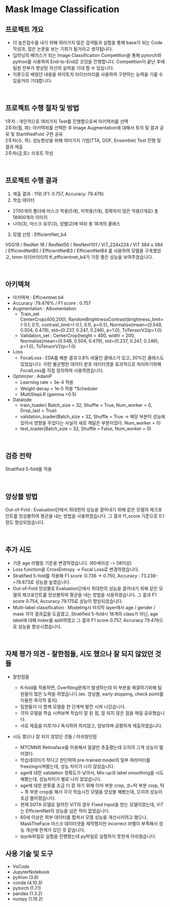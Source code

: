 # Mask Image Classification

## 프로젝트 개요

- 더 높은점수를 내기 위해 여러가지 많은 검색들과 실험을 통해 base가 되는 Code 작성과, 많은 논문을 보는 기회가 될거라고 생각됩니다.
- 딥러닝의 베이스가 되는 Image Classification Competition을 통해  pytorch와 python를 사용하여 End-to-End로 코딩을 진행합니다. Competition이 끝난 후에 팀원 전부가 향상된 자신의 실력을 기대 할 수 있습니다.
- 이론으로 배웠던 내용을 파이토치 라이브러리를 사용하여 구현하는 능력을 기를 수 있을거라 기대합니다. 

<br>

## 프로젝트 수행 절차 및 방법

1주차 : 개인적으로 여러가지 Test를 진행함으로써 아키텍처를 선택  
2주차(월, 화): 아키텍처를 선택한 후 Image Augmentation에 대해서 토의 및 결과 공유 및 StartifiedFold 구현 공유   
2주차(수, 목): 성능향상을 위해 여러가지 기법(TTA, OOF,  Ensemble) Test 진행 및 결과 제출  
2주차(금,토): 리포트 작성  

<br>

## 프로젝트 수행 결과

1)  제출 결과 : 11위 (F1: 0.757, Accuracy: 79.476)
2)  학습 데이터
- 2700개의 폴더에 마스크 착용(5개), 미착용(1개), 정확하지 않은 착용(1개로) 총 18900개의 이미지
- 나이(3), 마스크 유무(3), 성별(2)에 따라 총 18개의 클래스

3) 모델 선정 : EfficientNet_b4 

VGG19 / ResNet 18 / ResNet50 / ResNext101 / ViT_224x224 / ViT 384 x 384 / EfficientNetB0 / EfficientNetB3 / EfficientNetB4 를 사용하여 모델을 구축했었고, timm 라이브러리의 tf_efficientnet_b4가 가장 좋은 성능을 보여주었습니다. 

<br>

## 아키텍쳐

* 아키텍쳐 : Efficientnet b4  
* Accuracy :79.476%  / F1 score : 0.757  
* Augmentation : Albumentation
  - Train_set  
CenterCrop(400,200), RandomBrightnessContrast(brightness_limit=(-0.1, 0.1), contrast_limit=(-0.1, 0.1), p=0.5), Normalize(mean=(0.548, 0.504, 0.479), std=(0.237, 0.247, 0.246), p=1.0), ToTensorV2(p=1.0)
  - Validation_set : CenterCrop(height = 400, width = 200, Normalize(mean=(0.548, 0.504, 0.479), std=(0.237, 0.247, 0.246), p=1.0), ToTensorV2(p=1.0)
* Loss
  - FocalLoss : EDA를 해본 결과 0.8% 비율인 클래스가 있고, 20%인 클래스도 있었습니다. 이런 불균형한 데이터 분포 데이터셋을 효과적으로 처리하기위해 FocalLoss를 직접 정의하여 사용하였습니다.
* Optimizer : AdamP
  - Learning rate  = 3e-4 적용
  - Weight decay = 1e-5 적용
*Scheduler
  - MultiStepLR (gamma =0.5)
* Datalode
  - train_loader( Batch_size = 32, Shuffle = True, Num_worker = 0, Drop_last = True)
  - validation_loader(Batch_size = 32, Shuffle = True  -> 해당 부분이 성능에 있어서 영향을 주었다는 사실이 새로 깨달은 부분이었다. Num_worker = 0)
  - test_loader(Batch_size = 32, Shuffle = False, Num_worker = 0)

<br>

## 검증 전략
Stratified 5-fold를 적용

<br>

## 앙상블 방법
Out-of-Fold : Evaluation단에서 최대한의 성능을 끌어내기 위해 같은 모델의 체크포인트를 앙상블하여 평균을 내는 방법을 사용하였습니다. 그 결과 f1_score 기준으로 0.1정도 향상되었습니다.

<br>

## 추가 시도
* 기존 age 라벨링 기준을 변경하였습니다. (60세이상 -> 58이상)
* Loss function을 CrossEntropy -> Focal Loss로 변경하였습니다.
* Stratified 5-fold를 적용해 F1 score :0.736 -> 0.750, Accuracy : 73.238->78.873로 성능을 높였습니다.
* Out-of-Fold 앙상블로 Evaluation단에서 최대한의 성능을 끌어내기 위해 같은 모델의 체크포인트를 앙상블하여 평균을 내는 방법을 사용하였습니다. 그 결과 F1 score 0.754, Accuracy 79.175로 성능이 향상되었습니다.
* Multi-label classification : Modeling시 마지막 layer에서 age / gender / mask 각각 결과값을 도출였고, Stratified 5-fold시 18개의 class가 아닌, age label에 대해 index를 split하였고 그 결과  F1 score 0.757, Accuracy 79.476으로 성능을 향상시켰습니다.

<br>

## 자체 평가 의견 - 잘한점들, 시도 했으나 잘 되지 않았던 것들
* 잘한점들
  - K-fold를 적용하면, Overfiting문제가 발생하는데 이 부분을 해결하기위해 팀원들이 많은 노력을 하였습니다.(ex. 앙상블, early stopping, check point를 이용한 즉각적 중지)
  - 팀원들이 다 함께 모델을 한 단계씩 발전 시켜 나갔습니다. 
  - 각자 모델을 학습 시켜보며 학습이 잘 된 점, 잘 되지 않은 점을 매일 공유했습니다.
  - 서로 제출을 미루거나 독식하려 하지않고, 양보하며 공평하게 제출하였습니다.

* 시도 했으나 잘 되지 않았던 것들 / 아쉬웠던점
  - MTCNN와 Retinaface를 이용해서 얼굴만 추출했는데 오히려 그게 성능이 떨어졌다.
  - 학습데이터가 작다고 판단하여 pre-trained model의 일부 파라미터를 freezing시켜봤는데, 성능 차이가 나지 않았습니다.
  - age에 대한 validation 정확도가 낮아서, Mix-up과 label smoothing을 시도해봤는데,
성능차이가 별로 나지 않았습니다.
  - age에 대한 분류를 조금 더 잘 하기 위해 이마 부분 crop, 코~턱 부분 crop, 턱 ~ 목 부분 crop을 해서 각각 학습시킨 모델을 앙상블 해봤는데, 오히려 성능이 조금 떨어졌습니다.
  - 현재 SOTA 모델로 알려진 ViT의 경우 Fixed Input을 받는 모델이었는데, ViT는 EfficientNet의 성능을 넘은 적이 없었습니다.
  - 60세 이상은 외부 데이터를 합쳐서 모델 성능을 개선시키려고 했으나, MaskTheFace 마스크 데이터셋을 제작했지만 incorrect 라벨이 부족해서 성능 개선에 한계가 있던 것 같습니다.
  - Ipynb파일로 실험을 진행했는데 py파일로 실험하지 못한게 아쉬웠습니다.

## 사용 기술 및 도구
- VsCode
- JupyterNotebook
- python (3.8)
- conda (4.10.3)
- pytorch (1.7.1)
- pandas  (1.3.2)
- numpy (1.19.2)

